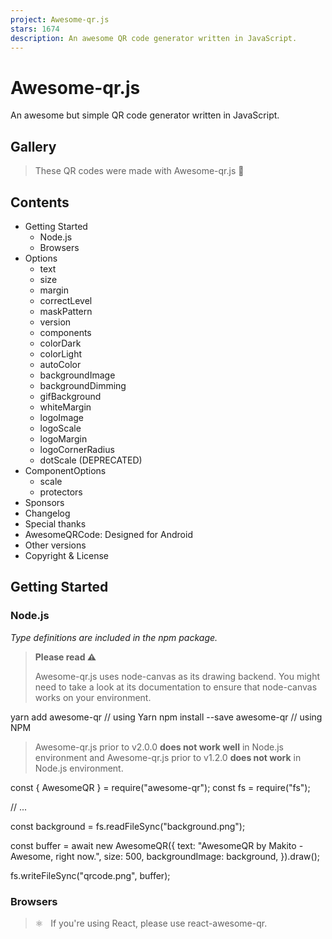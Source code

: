 ```yaml
---
project: Awesome-qr.js
stars: 1674
description: An awesome QR code generator written in JavaScript.
---
```


Awesome-qr.js
=============

An awesome but simple QR code generator written in JavaScript.

Gallery
-------

> These QR codes were made with Awesome-qr.js 🤗

Contents
--------

-   Getting Started
    -   Node.js
    -   Browsers
-   Options
    -   text
    -   size
    -   margin
    -   correctLevel
    -   maskPattern
    -   version
    -   components
    -   colorDark
    -   colorLight
    -   autoColor
    -   backgroundImage
    -   backgroundDimming
    -   gifBackground
    -   whiteMargin
    -   logoImage
    -   logoScale
    -   logoMargin
    -   logoCornerRadius
    -   dotScale (DEPRECATED)
-   ComponentOptions
    -   scale
    -   protectors
-   Sponsors
-   Changelog
-   Special thanks
-   AwesomeQRCode: Designed for Android
-   Other versions
-   Copyright & License

Getting Started
---------------

### Node.js

_Type definitions are included in the npm package._

> **Please read ⚠️**
> 
> Awesome-qr.js uses node-canvas as its drawing backend. You might need to take a look at its documentation to ensure that node-canvas works on your environment.

yarn add awesome-qr // using Yarn
npm install --save awesome-qr // using NPM

> Awesome-qr.js prior to v2.0.0 **does not work well** in Node.js environment and Awesome-qr.js prior to v1.2.0 **does not work** in Node.js environment.

const { AwesomeQR } \= require("awesome-qr");
const fs \= require("fs");

// ...

const background \= fs.readFileSync("background.png");

const buffer \= await new AwesomeQR({
  text: "AwesomeQR by Makito - Awesome, right now.",
  size: 500,
  backgroundImage: background,
}).draw();

fs.writeFileSync("qrcode.png", buffer);

### Browsers

> ⚛️   If you're using React, please use react-awesome-qr.

<!-- import to the global scope -->
<script src\="dist/awesome-qr.js"\></script\>

<!-- or use require.js -->
<script\>
  require(\["dist/awesome-qr.js"\], (AwesomeQR) \=> ...);
</script\>

var background;
var reader \= new FileReader();
reader.onload \= function () {
  background \= this.result;
  new AwesomeQR({
    text: "AwesomeQR by Makito - Awesome, right now.",
    size: 500,
    backgroundImage: background,
  }).draw().then((dataURL) \=> );
};
reader.readAsDataURL(file);

Options
-------

> _Options_ is an object that you can pass to the generator to customize your QR code.

type Options \= {
  text: string;
  size?: number;
  margin?: number;
  correctLevel?: number;
  maskPattern?: number;
  version?: number;
  components?: ComponentOptions;
  colorDark?: string;
  colorLight?: string;
  autoColor?: boolean;
  backgroundImage?: string | Buffer;
  backgroundDimming?: string;
  gifBackground?: ArrayBuffer;
  whiteMargin?: boolean;
  logoImage?: string | Buffer;
  logoScale?: number;
  logoMargin?: number;
  logoCornerRadius?: number;
  dotScale?: number; // DEPRECATED!!
};

### text

**Type** `string`

Text to be encoded in the QR code.

* * *

### size

**Type** `number?`

**Default** `400`

Size of the QR code in pixel.

* * *

### margin

**Type** `number?`

**Default** `20`

Size of margins around the QR code body in pixel.

* * *

### correctLevel

**Type** `number?`

**Default** `QRErrorCorrectLevel.M` ~> `0`

> For more information, please refer to Error correction feature | QRcode.com | DENSO WAVE.

Error correction level of the QR code.

* * *

### maskPattern

**Type** `number?`

**This is an advanced option.**

Leave untouched to let the code decide which mask pattern to use.

Specify the mask pattern to be used in QR code encoding.

Accepts a value provided by _QRMaskPattern_.

> To find out all eight mask patterns, please refer to Wikipedia File:QR\_Code\_Mask\_Patterns.svg

> For more information, please refer to Reed–Solomon codes for coders: Masking.

* * *

### version

**Type** `number?`

**This is an advanced option.**

Leave untouched to let the code decide which version to use.

Specify the version to be used in QR code encoding.

Accepts an integer in range \[1, 40\].

**⚠️   An error might occurs if the specified version does not have enough space for the input data.**

> For more information, please refer to Information capacity and versions of QR Code | QRcode.com | DENSO WAVE.

* * *

### components

**Type** ComponentOptions

Controls the appearances of parts in the QR code.

Read section ComponentOptions to learn more.

* * *

### colorDark

**Type** `string?, CSS <color>`

**Default** `"#000000"`

> For more information about CSS <color>, please refer to <color> - CSS: Cascading Style Sheets | MDN

Color of the blocks on the QR code.

* * *

### colorLight

**Type** `string?, CSS <color>`

**Default** `"#ffffff"`

Color of the empty areas on the QR code.

* * *

### autoColor

**Type** `boolean?`

**Default** `true`

Automatically calculate the _colorDark_ value from the QR code's background.

* * *

### backgroundImage

**Type** `(string|Buffer)?`

**Default** `undefined`

Background image to be used in the QR code.

Accepts a `data:` string in web browsers or a Buffer in Node.js.

* * *

### backgroundDimming

**Type** `string?, CSS <color>`

**Default** `"rgba(0, 0, 0, 0)"`

Color of the dimming mask above the background image.

* * *

### gifBackground

**Type** `ArrayBuffer?`

**Default** `undefined`

GIF background image to be used in the QR code.

* * *

### whiteMargin

**Type** `boolean?`

**Default** `true`

Use a white margin instead of a transparent one which reveals the background of the QR code on margins.

* * *

### logoImage

**Type** `(string|Buffer)?`

**Default** `undefined`

Logo image to be displayed at the center of the QR code.

Accepts a `data:` string in web browsers or a Buffer in Node.js.

When set to `undefined` or `null`, the logo is disabled.

* * *

### logoScale

**Type** `number?`

**Default** `0.2`

Ratio of the logo size to the QR code size.

* * *

### logoMargin

**Type** `number?`

**Default** `6`

Size of margins around the logo image in pixels.

* * *

### logoCornerRadius

**Type** `number?`

**Default** `8`

Corner radius of the logo image in pixels.

* * *

### dotScale (DEPRECATED)

**Type** `number?`

**Default** `0.4`

Use components to control the scaling in a more advanced way.

> This option is yet to be removed. You can still use this option to control the scaling of the QR code parts in the lagacy way.

Ratio of the real size to the full size of the blocks.

This can be helpful when you want to make more parts of the background visible.

ComponentOptions
----------------

> _ComponentOptions_ controls the appearances of parts in the QR code.

type ComponentOptions \= {
  data?: {
    scale?: number;
  };
  timing?: {
    scale?: number;
    protectors?: boolean;
  };
  alignment?: {
    scale?: number;
    protectors?: boolean;
  };
  cornerAlignment?: {
    scale?: number;
    protectors?: boolean;
  };
};

// default ComponentOptions

{
  data: {
    scale: 0.4,
  },
  timing: {
    scale: 0.5,
    protectors: false,
  },
  alignment: {
    scale: 0.5,
    protectors: false,
  },
  cornerAlignment: {
    scale: 0.5,
    protectors: true,
  },
}

### scale

**Type** `number?`

Scale factor for blocks in the specified area of the QR code.

* * *

### protectors

**Type** `boolean?`

Controls whether or not to draw the translucent protectors under the specified area in the QR code.

Sponsors
--------

It is those generous sponsors who supports this project makes the Awesome-qr.js more awesome!

I'd like to express my sincere appreciation to all the generous sponsors.

-   Coxxs

Since sponsors' names will not show up here without their permissions, the list above only shows a part of all the sponsors. If you wish to have your name shown up here, please feel free to contact me.

Changelog
---------

Check the full changelog

Special thanks
--------------

Awesome-qr.js is inspired by EFQRCode by EyreFree.

EFQRCode is a tool to generate QRCode image or recognize QRCode from image, in Swift.

If your application is in need of generating pretty QR codes in Swift, take a look at EFQRCode. It should help.

AwesomeQRCode: Designed for Android
-----------------------------------

Also, if you are developing Android apps, you can take a look at AwesomeQRCode, which is designed for Android projects.

Other versions
--------------

-   React component: react-awesome-qr
-   Vue 2.x component: Vue-qr

Copyright & License
-------------------

Awesome-qr.js is licensed under Apache License 2.0 License.

```
Copyright (c) 2017-2020 Makito

Licensed under the Apache License, Version 2.0 (the "License");
you may not use this file except in compliance with the License.
You may obtain a copy of the License at

    http://www.apache.org/licenses/LICENSE-2.0

Unless required by applicable law or agreed to in writing, software
distributed under the License is distributed on an "AS IS" BASIS,
WITHOUT WARRANTIES OR CONDITIONS OF ANY KIND, either express or implied.
See the License for the specific language governing permissions and
limitations under the License.
```

```
jquery-qrcode
Copyright (c) 2011 Jerome Etienne, http://jetienne.com

Permission is hereby granted, free of charge, to any person obtaining
a copy of this software and associated documentation files (the
"Software"), to deal in the Software without restriction, including
without limitation the rights to use, copy, modify, merge, publish,
distribute, sublicense, and/or sell copies of the Software, and to
permit persons to whom the Software is furnished to do so, subject to
the following conditions:

The above copyright notice and this permission notice shall be
included in all copies or substantial portions of the Software.

THE SOFTWARE IS PROVIDED "AS IS", WITHOUT WARRANTY OF ANY KIND,
EXPRESS OR IMPLIED, INCLUDING BUT NOT LIMITED TO THE WARRANTIES OF
MERCHANTABILITY, FITNESS FOR A PARTICULAR PURPOSE AND
NONINFRINGEMENT. IN NO EVENT SHALL THE AUTHORS OR COPYRIGHT HOLDERS BE
LIABLE FOR ANY CLAIM, DAMAGES OR OTHER LIABILITY, WHETHER IN AN ACTION
OF CONTRACT, TORT OR OTHERWISE, ARISING FROM, OUT OF OR IN CONNECTION
WITH THE SOFTWARE OR THE USE OR OTHER DEALINGS IN THE SOFTWARE.
```

```
QRCode for JavaScript
Copyright (c) 2009 Kazuhiko Arase
URL: http://www.d-project.com/
Licensed under the MIT license:
    http://www.opensource.org/licenses/mit-license.php
The word "QR Code" is registered trademark of
DENSO WAVE INCORPORATED
    http://www.denso-wave.com/qrcode/faqpatent-e.html
```
